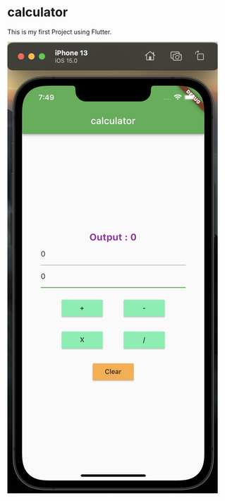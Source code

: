 # calculator

This is my first Project using Flutter.

![Simple Calculator](./Screenshot.jpg "calculator")
